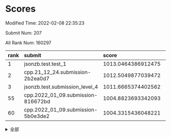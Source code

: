 # Scores

Modified Time: 2022-02-08 22:35:23

Submit Num: 207

All Rank Num: 160297

| rank |               submit               |       score        |       sigma        | pk_num |
| :--- | :--------------------------------- | :----------------- | :----------------- | :----- |
| 1    | jsonzb.test.test_1                 | 1013.0464386912475 | 0.8150192566436738 | 3103   |
| 2    | cpp.21_12_24.submission-2b2ea0d7   | 1012.5049877039472 | 0.8007125332276173 | 3096   |
| 3    | jsonzb.test.submission_level_4     | 1011.6665374402562 | 0.8090456754733437 | 3100   |
| 55   | cpp.2022_01_09.submission-816672bd | 1004.8823693342093 | 0.7300604174624091 | 3101   |
| 60   | cpp.2022_01_09.submission-5b0e3de2 | 1004.3315436048221 | 0.7253278733947193 | 3095   |


<details>
<summary>全部</summary>

| rank |                 submit                 |       score        |       sigma        | pk_num |
| :--- | :------------------------------------- | :----------------- | :----------------- | :----- |
| 1    | jsonzb.test.test_1                     | 1013.0464386912475 | 0.8150192566436738 | 3103   |
| 2    | cpp.21_12_24.submission-2b2ea0d7       | 1012.5049877039472 | 0.8007125332276173 | 3096   |
| 3    | jsonzb.test.submission_level_4         | 1011.6665374402562 | 0.8090456754733437 | 3100   |
| 4    | gobigger.level_3.submission_level_3_18 | 1011.3328623700635 | 0.7750968801323238 | 3096   |
| 5    | gobigger.level_3.submission_level_3_30 | 1011.2354295257192 | 0.764068442043745  | 3104   |
| 6    | gobigger.level_3.submission_level_3_43 | 1011.2114083634066 | 0.769262432796176  | 3096   |
| 7    | gobigger.level_3.submission_level_3_11 | 1010.8456342624274 | 0.7651041785694633 | 3100   |
| 8    | gobigger.level_3.submission_level_3_14 | 1010.8185834600012 | 0.7709308117303583 | 3094   |
| 9    | gobigger.level_3.submission_level_3_44 | 1010.7371848695306 | 0.7610872216125238 | 3101   |
| 10   | gobigger.level_3.submission_level_3_6  | 1010.7150721939213 | 0.8078347727788452 | 3099   |
| 11   | gobigger.level_3.submission_level_3_48 | 1010.688069392198  | 0.7702783970245011 | 3100   |
| 12   | gobigger.level_3.submission_level_3_24 | 1010.6806394448259 | 0.7518057292245803 | 3095   |
| 13   | gobigger.level_3.submission_level_3_25 | 1010.6615253047155 | 0.7554710006474041 | 3099   |
| 14   | gobigger.level_3.submission_level_3_28 | 1010.6552636434882 | 0.7825218423805338 | 3100   |
| 15   | gobigger.level_3.submission_level_3_5  | 1010.6065580051444 | 0.7577904482557559 | 3103   |
| 16   | gobigger.level_3.submission_level_3_19 | 1010.5802195416616 | 0.764755488783919  | 3094   |
| 17   | gobigger.level_3.submission_level_3_38 | 1010.5128978692356 | 0.7896504752153474 | 3096   |
| 18   | gobigger.level_3.submission_level_3_40 | 1010.4634866717801 | 0.7556819578064016 | 3097   |
| 19   | gobigger.level_3.submission_level_3_22 | 1010.3556760937273 | 0.76463503963168   | 3096   |
| 20   | gobigger.level_3.submission_level_3_33 | 1010.3176749848602 | 0.7706905160462276 | 3102   |
| 21   | gobigger.level_3.submission_level_3_32 | 1010.316125981826  | 0.7604550894635991 | 3097   |
| 22   | gobigger.level_3.submission_level_3_16 | 1010.3057709540873 | 0.7353439826146112 | 3097   |
| 23   | gobigger.level_3.submission_level_3_10 | 1010.2929423734531 | 0.767086333015725  | 3101   |
| 24   | gobigger.level_3.submission_level_3_31 | 1010.258364875691  | 0.7751440544486105 | 3096   |
| 25   | gobigger.level_3.submission_level_3_27 | 1010.2466931698    | 0.7601198055882129 | 3097   |
| 26   | gobigger.level_3.submission_level_3_15 | 1010.1731339871236 | 0.7561825090396472 | 3093   |
| 27   | gobigger.level_3.submission_level_3_46 | 1010.1638549727325 | 0.7559453051117261 | 3100   |
| 28   | gobigger.level_3.submission_level_3_7  | 1010.0807415037895 | 0.7600744890299225 | 3101   |
| 29   | gobigger.level_3.submission_level_3_13 | 1010.0775274196023 | 0.7745147542724246 | 3099   |
| 30   | gobigger.level_3.submission_level_3_17 | 1010.011962008628  | 0.7732962659830219 | 3097   |
| 31   | gobigger.level_3.submission_level_3_47 | 1009.9994830653717 | 0.7871271791712579 | 3102   |
| 32   | gobigger.level_3.submission_level_3_35 | 1009.9967089213154 | 0.7524172533687389 | 3093   |
| 33   | gobigger.level_3.submission_level_3_9  | 1009.8994117903615 | 0.7557510669657801 | 3102   |
| 34   | gobigger.level_3.submission_level_3_3  | 1009.8986554320569 | 0.7523277991912877 | 3095   |
| 35   | gobigger.level_3.submission_level_3_39 | 1009.7534023163122 | 0.7488267586847581 | 3098   |
| 36   | gobigger.level_3.submission_level_3_26 | 1009.7251729435635 | 0.7722074201037878 | 3100   |
| 37   | gobigger.level_3.submission_level_3_42 | 1009.6855611676    | 0.7366275525942829 | 3098   |
| 38   | gobigger.level_3.submission_level_3_2  | 1009.6451692689072 | 0.7699279222668245 | 3097   |
| 39   | gobigger.level_3.submission_level_3_4  | 1009.5941612197872 | 0.7570818128447437 | 3097   |
| 40   | gobigger.level_3.submission_level_3_20 | 1009.5419494819091 | 0.7581710254345168 | 3094   |
| 41   | gobigger.level_3.submission_level_3_23 | 1009.5409816673456 | 0.7670855984104327 | 3101   |
| 42   | gobigger.level_3.submission_level_3_1  | 1009.502897735165  | 0.7749337463010679 | 3092   |
| 43   | gobigger.level_3.submission_level_3_29 | 1009.2421375381058 | 0.743453871758698  | 3094   |
| 44   | gobigger.level_3.submission_level_3_8  | 1009.2318554535349 | 0.7545747487448141 | 3097   |
| 45   | gobigger.level_3.submission_level_3_34 | 1009.2027455010431 | 0.7480803452129645 | 3094   |
| 46   | gobigger.level_3.submission_level_3_45 | 1009.1359043688864 | 0.7533066020884419 | 3090   |
| 47   | gobigger.level_3.submission_level_3_12 | 1009.1065671793561 | 0.7534320576406907 | 3098   |
| 48   | gobigger.level_3.submission_level_3_0  | 1009.0470188814639 | 0.7662799576831498 | 3096   |
| 49   | gobigger.level_3.submission_level_3_41 | 1008.8512269844299 | 0.7511884459758469 | 3089   |
| 50   | gobigger.level_3.submission_level_3_36 | 1008.8190313179919 | 0.7455542399877275 | 3093   |
| 51   | gobigger.level_3.submission_level_3_21 | 1008.6206407992245 | 0.7463644570875559 | 3094   |
| 52   | gobigger.level_3.submission_level_3_37 | 1008.5931574982234 | 0.7502116799515482 | 3101   |
| 53   | gobigger.level_3.submission_level_3_49 | 1008.5003086207016 | 0.7607744162262077 | 3098   |
| 54   | gobigger.level_1.submission_level_1_30 | 1005.5092499865178 | 0.7241209799630054 | 3095   |
| 55   | cpp.2022_01_09.submission-816672bd     | 1004.8823693342093 | 0.7300604174624091 | 3101   |
| 56   | gobigger.level_1.submission_level_1_28 | 1004.6178573026067 | 0.7234016492085287 | 3097   |
| 57   | gobigger.level_1.submission_level_1_38 | 1004.5811311363044 | 0.7262597946666208 | 3101   |
| 58   | gobigger.level_1.submission_level_1_41 | 1004.4998009248438 | 0.717568267062669  | 3098   |
| 59   | gobigger.level_1.submission_level_1_6  | 1004.4652330226098 | 0.7188008250104927 | 3098   |
| 60   | cpp.2022_01_09.submission-5b0e3de2     | 1004.3315436048221 | 0.7253278733947193 | 3095   |
| 61   | gobigger.level_1.submission_level_1_22 | 1004.1468568980918 | 0.7270530913816127 | 3097   |
| 62   | gobigger.level_1.submission_level_1_23 | 1004.1464556717499 | 0.7314095714914163 | 3096   |
| 63   | gobigger.level_1.submission_level_1_24 | 1004.1392113906254 | 0.7100070934591836 | 3096   |
| 64   | gobigger.level_1.submission_level_1_19 | 1004.1161991975046 | 0.7242210030904519 | 3105   |
| 65   | gobigger.level_1.submission_level_1_0  | 1004.0496351850954 | 0.7101852473707576 | 3097   |
| 66   | gobigger.level_1.submission_level_1_39 | 1004.0034103851575 | 0.715047942472291  | 3099   |
| 67   | gobigger.level_1.submission_level_1_37 | 1003.947722587204  | 0.7121861756506521 | 3100   |
| 68   | gobigger.level_1.submission_level_1_8  | 1003.866586989807  | 0.705538435285499  | 3096   |
| 69   | gobigger.level_1.submission_level_1_11 | 1003.8597700077704 | 0.7257367585799931 | 3092   |
| 70   | gobigger.level_1.submission_level_1_31 | 1003.7350740768618 | 0.7168247776522206 | 3097   |
| 71   | gobigger.level_1.submission_level_1_18 | 1003.7101240359991 | 0.7208170371270995 | 3103   |
| 72   | gobigger.level_1.submission_level_1_4  | 1003.4448142209149 | 0.7226711003563429 | 3098   |
| 73   | gobigger.level_1.submission_level_1_16 | 1003.4360113220807 | 0.715365183651983  | 3098   |
| 74   | gobigger.level_1.submission_level_1_9  | 1003.380444181218  | 0.7060194905072041 | 3098   |
| 75   | gobigger.level_1.submission_level_1_17 | 1003.3373883052199 | 0.7141955087488251 | 3094   |
| 76   | gobigger.level_1.submission_level_1_48 | 1003.299773761102  | 0.7110322148041983 | 3099   |
| 77   | gobigger.level_1.submission_level_1_43 | 1003.2823528329064 | 0.7210683434743578 | 3096   |
| 78   | gobigger.level_1.submission_level_1_49 | 1003.2188270481495 | 0.7228534687603562 | 3105   |
| 79   | gobigger.level_1.submission_level_1_13 | 1003.1676180165832 | 0.7280623842267635 | 3100   |
| 80   | gobigger.level_1.submission_level_1_34 | 1003.135046768201  | 0.7096913319623483 | 3098   |
| 81   | gobigger.level_1.submission_level_1_7  | 1003.1292479981488 | 0.712957094250875  | 3097   |
| 82   | gobigger.level_1.submission_level_1_5  | 1003.0941194331785 | 0.7086780364073815 | 3095   |
| 83   | gobigger.level_1.submission_level_1_35 | 1003.0928726916864 | 0.7087275343749092 | 3098   |
| 84   | gobigger.level_1.submission_level_1_45 | 1003.015261999363  | 0.7211654102642665 | 3095   |
| 85   | gobigger.level_1.submission_level_1_32 | 1002.9998371104055 | 0.7233790667742033 | 3102   |
| 86   | gobigger.level_1.submission_level_1_47 | 1002.9839383973444 | 0.7153305739121503 | 3100   |
| 87   | gobigger.level_1.submission_level_1_1  | 1002.90985079944   | 0.7178714776206341 | 3099   |
| 88   | gobigger.level_1.submission_level_1_26 | 1002.8984232020769 | 0.7149639245444219 | 3103   |
| 89   | gobigger.level_1.submission_level_1_33 | 1002.8695413983664 | 0.6973363729108908 | 3103   |
| 90   | gobigger.level_1.submission_level_1_10 | 1002.8447282405256 | 0.7227412454355181 | 3094   |
| 91   | gobigger.level_1.submission_level_1_21 | 1002.7653388902584 | 0.7169112811949961 | 3095   |
| 92   | gobigger.level_1.submission_level_1_42 | 1002.7364341683223 | 0.7048197250000828 | 3095   |
| 93   | gobigger.level_1.submission_level_1_25 | 1002.6744640316853 | 0.7080755523869143 | 3101   |
| 94   | gobigger.level_1.submission_level_1_36 | 1002.6245925785005 | 0.726428230846985  | 3094   |
| 95   | gobigger.level_1.submission_level_1_2  | 1002.5777424111001 | 0.7159756256668947 | 3094   |
| 96   | gobigger.level_1.submission_level_1_14 | 1002.414304241881  | 0.714748354949626  | 3105   |
| 97   | gobigger.level_1.submission_level_1_3  | 1002.4088078333277 | 0.7128483889253318 | 3096   |
| 98   | gobigger.level_1.submission_level_1_15 | 1002.2769173084786 | 0.7065118177066451 | 3102   |
| 99   | gobigger.level_1.submission_level_1_27 | 1002.2508401928172 | 0.7015413387175046 | 3097   |
| 100  | gobigger.level_1.submission_level_1_12 | 1002.1759501784716 | 0.7201929518833646 | 3094   |
| 101  | gobigger.level_1.submission_level_1_46 | 1002.162011696481  | 0.718941166676031  | 3098   |
| 102  | gobigger.level_1.submission_level_1_29 | 1001.9687136778697 | 0.7131836447632444 | 3097   |
| 103  | gobigger.level_1.submission_level_1_40 | 1001.7792309460931 | 0.720030492330722  | 3101   |
| 104  | gobigger.level_1.submission_level_1_44 | 1001.7645256272633 | 0.7175279251120787 | 3100   |
| 105  | gobigger.level_1.submission_level_1_20 | 1001.7535236299457 | 0.7124548154242226 | 3099   |
| 106  | gobigger.random.submission_random_48   | 997.8873067490152  | 0.7130102936195785 | 3098   |
| 107  | gobigger.random.submission_random_43   | 997.8233807411707  | 0.7156320416144802 | 3100   |
| 108  | gobigger.random.submission_random_29   | 997.2866954156815  | 0.7058991652238902 | 3092   |
| 109  | gobigger.random.submission_random_14   | 997.1515271846465  | 0.694529749874212  | 3093   |
| 110  | gobigger.random.submission_random_23   | 997.0518587621206  | 0.705634059628426  | 3093   |
| 111  | gobigger.random.submission_random_19   | 996.9969114690008  | 0.7119209531572146 | 3097   |
| 112  | gobigger.random.submission_random_0    | 996.8329484326019  | 0.7171823119043592 | 3096   |
| 113  | gobigger.random.submission_random_35   | 996.7834499285083  | 0.7073897667366014 | 3098   |
| 114  | gobigger.random.submission_random_22   | 996.6045834098632  | 0.7065293132567184 | 3100   |
| 115  | gobigger.random.submission_random_2    | 996.442501127689   | 0.7211890135337684 | 3106   |
| 116  | gobigger.random.submission_random_47   | 996.3197638863702  | 0.7167430714661475 | 3094   |
| 117  | gobigger.random.submission_random_36   | 996.3120737251129  | 0.7268393542709471 | 3099   |
| 118  | gobigger.random.submission_random_45   | 996.2956527596033  | 0.7155215990013882 | 3094   |
| 119  | gobigger.random.submission_random_26   | 996.2434088230011  | 0.7033785773590201 | 3097   |
| 120  | gobigger.random.submission_random_4    | 996.1529807857878  | 0.7125898492547008 | 3097   |
| 121  | gobigger.random.submission_random_21   | 996.1520320999582  | 0.6967851464378685 | 3090   |
| 122  | gobigger.random.submission_random_27   | 996.1082249232455  | 0.7098234472844751 | 3099   |
| 123  | gobigger.random.submission_random_11   | 996.072383435558   | 0.7239023522168125 | 3098   |
| 124  | gobigger.random.submission_random_49   | 995.9829815068333  | 0.7089299203550898 | 3102   |
| 125  | gobigger.random.submission_random_46   | 995.950910456057   | 0.7030913898382526 | 3098   |
| 126  | gobigger.random.submission_random_44   | 995.9279100895751  | 0.7006294354076129 | 3097   |
| 127  | gobigger.random.submission_random_6    | 995.9213747944882  | 0.7138952098296217 | 3104   |
| 128  | gobigger.random.submission_random_17   | 995.9113548712579  | 0.7249800513004586 | 3097   |
| 129  | gobigger.random.submission_random_10   | 995.9058237198102  | 0.7128764771780969 | 3094   |
| 130  | gobigger.random.submission_random_30   | 995.7688235946871  | 0.6967416317520579 | 3097   |
| 131  | gobigger.random.submission_random_31   | 995.7344281474112  | 0.7068278174672218 | 3098   |
| 132  | gobigger.random.submission_random_41   | 995.7114958740274  | 0.7153632087734797 | 3092   |
| 133  | gobigger.random.submission_random_38   | 995.7061390211315  | 0.7134195786409889 | 3097   |
| 134  | gobigger.random.submission_random_37   | 995.6774741395081  | 0.7089281926951271 | 3097   |
| 135  | gobigger.random.submission_random_39   | 995.6634312825782  | 0.7167199287720245 | 3092   |
| 136  | gobigger.random.submission_random_42   | 995.5523624123107  | 0.724174883148876  | 3097   |
| 137  | gobigger.random.submission_random_15   | 995.5389637921854  | 0.7116139655642039 | 3094   |
| 138  | gobigger.random.submission_random_12   | 995.4526927140587  | 0.7176399637883007 | 3101   |
| 139  | gobigger.random.submission_random_34   | 995.39136747725    | 0.7234407163449983 | 3096   |
| 140  | gobigger.random.submission_random_28   | 995.3905707088676  | 0.716028895681473  | 3096   |
| 141  | gobigger.random.submission_random_33   | 995.3790040842283  | 0.7089889495681132 | 3097   |
| 142  | gobigger.random.submission_random_25   | 995.3623240645269  | 0.7137355673704395 | 3097   |
| 143  | gobigger.random.submission_random_3    | 995.3015976074561  | 0.7104039656353177 | 3094   |
| 144  | gobigger.random.submission_random_24   | 995.2167004059617  | 0.7236153391299873 | 3101   |
| 145  | gobigger.random.submission_random_8    | 995.1710605251965  | 0.7244056371528771 | 3097   |
| 146  | gobigger.random.submission_random_9    | 995.1479700016398  | 0.7139158982089395 | 3099   |
| 147  | gobigger.random.submission_random_18   | 995.082595588109   | 0.7156513464936064 | 3100   |
| 148  | gobigger.random.submission_random_5    | 995.0168376064673  | 0.7247625564796487 | 3096   |
| 149  | gobigger.random.submission_random_40   | 994.9732850887588  | 0.7249463710749824 | 3101   |
| 150  | gobigger.random.submission_random_16   | 994.9670072873532  | 0.7196983484013095 | 3100   |
| 151  | gobigger.random.submission_random_1    | 994.834163871887   | 0.7149857774677204 | 3099   |
| 152  | gobigger.random.submission_random_13   | 994.6701022230736  | 0.7148678388894487 | 3097   |
| 153  | gobigger.random.submission_random_32   | 994.6644805297943  | 0.7165346061798974 | 3095   |
| 154  | gobigger.random.submission_random_20   | 994.3313472622028  | 0.7147342336419003 | 3096   |
| 155  | gobigger.random.submission_random_7    | 994.1478975098926  | 0.7251738077025409 | 3097   |
| 156  | gobigger.level_2.submission_level_2_12 | 993.9483119926006  | 0.7520011704774745 | 3098   |
| 157  | gobigger.level_2.submission_level_2_26 | 993.8158217136588  | 0.7348935672160163 | 3097   |
| 158  | gobigger.level_2.submission_level_2_17 | 993.7362839715745  | 0.7287959107956093 | 3099   |
| 159  | gobigger.level_2.submission_level_2_49 | 993.5769435207565  | 0.7366647751390081 | 3094   |
| 160  | gobigger.level_2.submission_level_2_19 | 993.5181677192102  | 0.745041022257502  | 3097   |
| 161  | gobigger.level_2.submission_level_2_24 | 993.4913627462147  | 0.7317856574658553 | 3103   |
| 162  | gobigger.level_2.submission_level_2_14 | 993.4748270862414  | 0.7365801244541252 | 3102   |
| 163  | gobigger.level_2.submission_level_2_8  | 993.3862941520473  | 0.7319711527746621 | 3103   |
| 164  | gobigger.level_2.submission_level_2_37 | 993.3252934067132  | 0.7401908512351304 | 3098   |
| 165  | gobigger.level_2.submission_level_2_32 | 993.1304902023353  | 0.7384718095629249 | 3100   |
| 166  | gobigger.level_2.submission_level_2_42 | 993.1148206858945  | 0.736724807453298  | 3099   |
| 167  | gobigger.level_2.submission_level_2_6  | 993.0175637457085  | 0.7281674401484506 | 3094   |
| 168  | gobigger.level_2.submission_level_2_20 | 992.9804069400936  | 0.7349494812877754 | 3093   |
| 169  | gobigger.level_2.submission_level_2_46 | 992.948554225473   | 0.7425274686357752 | 3092   |
| 170  | gobigger.level_2.submission_level_2_33 | 992.9113074575158  | 0.7230118864089018 | 3092   |
| 171  | gobigger.level_2.submission_level_2_5  | 992.8295840104328  | 0.7183857948369281 | 3094   |
| 172  | gobigger.level_2.submission_level_2_31 | 992.5533675375593  | 0.7582246973145119 | 3099   |
| 173  | gobigger.level_2.submission_level_2_22 | 992.5166134989337  | 0.757516191087114  | 3097   |
| 174  | gobigger.level_2.submission_level_2_23 | 992.4993777686847  | 0.7361924750544017 | 3102   |
| 175  | gobigger.level_2.submission_level_2_0  | 992.4858156710011  | 0.727721165177529  | 3100   |
| 176  | gobigger.level_2.submission_level_2_11 | 992.4128486214348  | 0.7454401876506755 | 3096   |
| 177  | gobigger.level_2.submission_level_2_7  | 992.4098655835929  | 0.7366126098269323 | 3098   |
| 178  | gobigger.level_2.submission_level_2_45 | 992.3841786420502  | 0.7542898492200214 | 3103   |
| 179  | gobigger.level_2.submission_level_2_27 | 992.2784330540142  | 0.7643964694557528 | 3096   |
| 180  | gobigger.level_2.submission_level_2_29 | 992.1547551641803  | 0.7589921813775762 | 3098   |
| 181  | gobigger.level_2.submission_level_2_30 | 992.1491618769601  | 0.748104046069004  | 3097   |
| 182  | gobigger.level_2.submission_level_2_38 | 992.1186014413978  | 0.743523367138976  | 3094   |
| 183  | gobigger.level_2.submission_level_2_10 | 992.0855214173666  | 0.738489979522448  | 3100   |
| 184  | gobigger.level_2.submission_level_2_40 | 992.0556350051814  | 0.74065584258618   | 3093   |
| 185  | gobigger.level_2.submission_level_2_36 | 991.7904815846488  | 0.7248617606286506 | 3097   |
| 186  | gobigger.level_2.submission_level_2_35 | 991.7676828263624  | 0.7580247099798444 | 3098   |
| 187  | gobigger.level_2.submission_level_2_16 | 991.7201317422774  | 0.7359273673478389 | 3096   |
| 188  | gobigger.level_2.submission_level_2_1  | 991.6425476005707  | 0.7404398840427542 | 3098   |
| 189  | gobigger.level_2.submission_level_2_18 | 991.6356736606567  | 0.7519150240826331 | 3106   |
| 190  | gobigger.level_2.submission_level_2_25 | 991.6186007627168  | 0.7524726233908836 | 3098   |
| 191  | gobigger.level_2.submission_level_2_4  | 991.5756609283341  | 0.7559938270144637 | 3099   |
| 192  | gobigger.level_2.submission_level_2_13 | 991.5663757786442  | 0.7458784310702676 | 3101   |
| 193  | gobigger.level_2.submission_level_2_28 | 991.5365214090697  | 0.7307912512173881 | 3095   |
| 194  | gobigger.level_2.submission_level_2_21 | 991.3568317620416  | 0.7568553189147043 | 3100   |
| 195  | gobigger.level_2.submission_level_2_3  | 991.2611986489064  | 0.7513237575119808 | 3098   |
| 196  | gobigger.level_2.submission_level_2_44 | 991.1882793632003  | 0.7563931964488526 | 3095   |
| 197  | gobigger.level_2.submission_level_2_34 | 991.1071810746806  | 0.7441646569806201 | 3095   |
| 198  | gobigger.level_2.submission_level_2_41 | 990.9798574475485  | 0.7727604080798409 | 3102   |
| 199  | gobigger.level_2.submission_level_2_9  | 990.8938116487257  | 0.7492818373889352 | 3094   |
| 200  | gobigger.level_2.submission_level_2_39 | 990.7708510182468  | 0.7467772988127964 | 3095   |
| 201  | gobigger.level_2.submission_level_2_43 | 990.6897499010735  | 0.7741971145312924 | 3099   |
| 202  | gobigger.level_2.submission_level_2_48 | 990.6335522496169  | 0.7674311031220946 | 3093   |
| 203  | gobigger.level_2.submission_level_2_15 | 990.1820139606704  | 0.7580719120496594 | 3096   |
| 204  | gobigger.level_2.submission_level_2_47 | 990.0709727417415  | 0.7768389540721163 | 3098   |
| 205  | gobigger.level_2.submission_level_2_2  | 989.5553073147279  | 0.7576843717360028 | 3099   |
| 206  | gobigger.none.submission_none_0        | 978.0628930075022  | 1.3252023094423244 | 3094   |
| 207  | gobigger.none.submission_none_1        | 975.216507421388   | 1.5369615080121024 | 3096   |

</details>